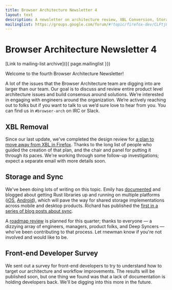 ```yaml
---
title: Browser Architecture Newsletter 4
layout: text
description: A newsletter on architecture review, XBL Conversion, Storage and Sync, Workflow Improvements and a developer survey
mailinglist: https://groups.google.com/forum/#!topic/firefox-dev/CLFtj8qUSv8
---
```


# Browser Architecture Newsletter 4

[Link to mailing-list archive]({{ page.mailinglist }})

Welcome to the fourth Browser Architecture Newsletter!

A lot of the issues that the Browser Architecture team are digging into are
larger than our team. Our goal is to discuss and review entire product level
architecture issues and build consensus around solutions. We’re interested in
engaging with engineers around the organization. We’re actively reaching out to
folks but if you want to talk to us we’d sure love to hear from you. You can
find us in `#browser-arch` on IRC or Slack.

## XBL Removal

Since our last update, we've completed the design review for [a plan to move
away from XBL in Firefox](https://mozilla.github.io/firefox-browser-architecture/text/0007-xbl-design-review-packet.html).
Thanks to the long list of people who guided the creation of that plan, and the
chair and panel for putting it through its paces. We're working through some
follow-up investigations; expect a separate email with more details soon.

## Storage and Sync

We've been doing lots of writing on this topic. Emily has [documented](https://github.com/fluffyemily/cross-platform-rust) and
blogged about getting Rust libraries up and running on multiple platforms ([iOS](https://mozilla.github.io/firefox-browser-architecture/experiments/2017-09-06-rust-on-ios.html),
[Android](https://mozilla.github.io/firefox-browser-architecture/experiments/2017-09-21-rust-on-android.html)), which will pave the way for shared storage implementations across
mobile and desktop products. Richard has published the [first in a series of
blog posts about sync](https://medium.com/@rnewman/thinking-about-syncing-part-1-timelines-7f758e2bd676).

A [roadmap review](https://mozilla.github.io/firefox-browser-architecture/text/0006-architecture-review-process.html) is planned for this quarter; thanks to everyone — a dizzying
array of engineers, managers, product folks, and Deep Syncers — who've been
contributing to that process. Let rnewman know if you're not involved and would
like to be.

## Front-end Developer Survey

We sent out a survey for front-end developers to try to understand how to
target our architecture and workflow improvements. The results will be
published soon, but one thing we found was that a lack of documentation is
holding developers back. We'll be digging into this more in the future.
